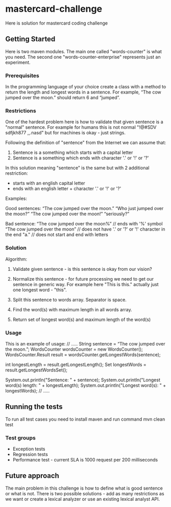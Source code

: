 # mastercard-challenge

Here is solution for mastercard coding challenge

## Getting Started

Here is two maven modules. The main one called "words-counter" is what you need.
The second one "words-counter-enterprise" represents just an experiment.

### Prerequisites

In the programming language of your choice create a class with a method to return the length and longest words in a sentence.
For example, “The cow jumped over the moon.” should return 6 and “jumped”.

### Restrictions

One of the hardest problem here is how to validate that given sentence is a "normal" sentence.
For example for humans this is not normal "!@#SDV sdfjkh877 ,,.nasd" but for machines is okay - just strings.

Following the definition of "sentence" from the Internet we can assume that:
1. Sentence is a something which starts with a capital letter
2. Sentence is a something which ends with character '.' or '!' or '?'

In this solution meaning "sentence" is the same but with 2 additional restriction:
* starts with an english capital letter
* ends with an english letter + character '.' or '!' or '?'

Examples:

Good sentences:
“The cow jumped over the moon.”
“Who just jumped over the moon?”
“The cow jumped over the moon!”
“seriously?”

Bad sentence:
“The cow jumped over the moon%” // ends with '%' symbol
“The cow jumped over the moon” // does not have '.' or '?' or '!' character in the end
"a." // does not start and end with letters

### Solution

Algorithm:

1. Validate given sentence - is this sentence is okay from our vision?

2. Normalize this sentence - for future processing we need to get our sentence in generic way.
For example here "This is this." actually just one longest word - "this".

3. Split this sentence to words array. Separator is space.

4. Find the word(s) with maximum length in all words array.

5. Return set of longest word(s) and maximum length of the word(s)

### Usage

This is an example of usage:
// .....
String sentence = “The cow jumped over the moon.”;
WordsCounter wordsCounter = new WordsCounter();
WordsCounter.Result result = wordsCounter.getLongestWords(sentence);

int longestLength = result.getLongestLength();
Set<String> longestWords = result.getLongestWordsSet();

System.out.println("Sentence: " + sentence);
System.out.println("Longest word(s) length: " + longestLength);
System.out.println("Longest word(s): " + longestWords);
// .....

## Running the tests

To run all test cases you need to install maven and run command
mvn clean test

### Test groups

* Exception tests
* Regression tests
* Performance test - current SLA is 1000 request per 200 milliseconds

## Future approach

The main problem in this challenge is how to define what is good sentence or what is not.
There is two possible solutions - add as many restrictions as we want or create a lexical analyzer or use an existing lexical analyst API.
